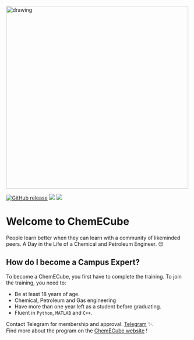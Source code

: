<img src="https://s23.picofile.com/file/8449078968/28984617_e789fa78_792c_11e7_9c9f_17c23a70e6cc.png" alt="drawing" width="500"/>


[![GitHub release](https://img.shields.io/github/release/koroshkorosh1/CV?label=Resume&logo=github&style=for-the-badge)](https://github.com/koroshkorosh1/CV/blob/main/CV.pdf)
[<img src="https://img.shields.io/badge/linkedin-%230077B5.svg?&style=for-the-badge&logo=linkedin&logoColor=white" />](https://www.linkedin.com/in/koroshkorosh1/)
[<img src = "https://img.shields.io/badge/instagram-%23E4405F.svg?&style=for-the-badge&logo=instagram&logoColor=white">](https://www.instagram.com/koroshkorosh1/)

# Welcome to ChemECube

People learn better when they can learn with a community of likeminded peers. A Day in the Life of a Chemical and Petroleum Engineer. 😊
## How do I become a Campus Expert?

To become a ChemECube, you first have to complete the training. To join the training, you need to:
- Be at least 18 years of age.
- Chemical, Petroleum and Gas engineering
- Have more than one year left as a student before graduating.
- Fluent in ``` Python ```, ```MATLAB``` and ```C++```.

Contact Telegram for membership and approval. [Telegram](https://t.me/koroshkorosh1) ✨.\
Find more about the program on the [ChemECube website](http://kut.st/PersonalWebsite/) !